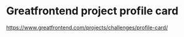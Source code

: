 # Greatfrontend project profile card

https://www.greatfrontend.com/projects/challenges/profile-card/
